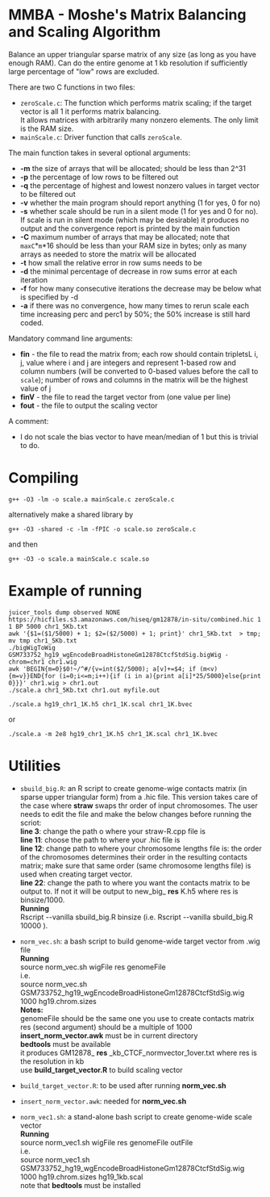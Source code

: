 # MMBA - Moshe's Matrix Balancing and Scaling Algorithm 

Balance an upper triangular sparse matrix of any size (as long as you have enough RAM). Can do the entire genome at 1 kb resolution if sufficiently large percentage of "low" rows are excluded.

There are two C functions in two files:

- `zeroScale.c`: The function which performs matrix scaling; if the target vector is all 1 it performs matrix balancing.  
It allows matrices with arbitrarily many nonzero elements. The only limit is the RAM size.  
- `mainScale.c`: Driver function that calls `zeroScale`.

The main function takes in several optional arguments:
* **-m** the size of arrays that will be allocated; should be less than 2^31
* **-p** the percentage of low rows to be filtered out
* **-q** the percentage of highest and lowest nonzero values in target vector to be filtered out
* **-v** whether the main program should report anything (1 for yes, 0 for no)
* **-s** whether scale should be run in a silent mode (1 for yes and 0 for no). If scale is run in silent mode (which may be desirable) it produces no output and the convergence report is printed by the main function
* **-C** maximum number of arrays that may be allocated; note that `maxC`&#42;`m`&#42;16 should be less than your RAM size in bytes; only as many arrays as needed to store the matrix will be allocated
* **-t** how small the relative error in row sums needs to be
* **-d** the minimal percentage of decrease in row sums error at each iteration
* **-f** for how many consecutive iterations the decrease may be below what is specified by -d
* **-a** if there was no convergence, how many times to rerun scale each time increasing perc and perc1 by 50%; the 50% increase is still hard coded.
  

Mandatory command line arguments:  

* **fin** - the file to read the matrix from; each row should contain tripletsL i, j, value where i and j are integers and represent 1-based row and column numbers (will be converted to 0-based values before the call to `scale`); number of rows and columns in the matrix will be the highest value of j
* **finV** - the file to read the target vector from (one value per line)
* **fout** - the file to output the scaling vector

A comment:
* I do not scale the bias vector to have mean/median of 1 but this is trivial to do.

# Compiling
`g++ -O3 -lm -o scale.a mainScale.c zeroScale.c`

alternatively make a shared library by

`g++ -O3 -shared -c -lm -fPIC -o scale.so zeroScale.c `

and then 

`g++ -O3 -o scale.a mainScale.c scale.so`

# Example of running 
```
juicer_tools dump observed NONE https://hicfiles.s3.amazonaws.com/hiseq/gm12878/in-situ/combined.hic 1 1 BP 5000 chr1_5Kb.txt
awk '{$1=($1/5000) + 1; $2=($2/5000) + 1; print}' chr1_5Kb.txt  > tmp; mv tmp chr1_5Kb.txt
./bigWigToWig GSM733752_hg19_wgEncodeBroadHistoneGm12878CtcfStdSig.bigWig -chrom=chr1 chr1.wig
awk 'BEGIN{m=0}$0!~/^#/{v=int($2/5000); a[v]+=$4; if (m<v){m=v}}END{for (i=0;i<=m;i++){if (i in a){print a[i]*25/5000}else{print 0}}}' chr1.wig > chr1.out
./scale.a chr1_5Kb.txt chr1.out myfile.out
```

`./scale.a hg19_chr1_1K.h5 chr1_1K.scal chr1_1K.bvec`  

or  

`./scale.a -m 2e8 hg19_chr1_1K.h5 chr1_1K.scal chr1_1K.bvec `

# Utilities  
- `sbuild_big.R`: an R script to create genome-wige contacts matrix (in sparse upper triangular form) from a .hic file. This version takes care of the case where __straw__ swaps thr order of input chromosomes. The user needs to edit the file and make the below changes before running the scriot:  
__line 3__: change the path o where your straw-R.cpp file is  
__line 11__: choose the path to where your .hic file is  
__line 12__: change path to where your chromosome lengths file is: the order of the chromosomes determines their order in the resulting contacts matrix; make sure that same order (same chromosome lengths file) is used when creating target vector.  
__line 22__: change the path to where you want the contacts matrix to be output to. If not it will be output to new_big_
__res__
K.h5 where res is binsize/1000.  
__Running__  
Rscript --vanilla sbuild_big.R binsize (i.e. Rscript --vanilla sbuild_big.R 10000 ).

- `norm_vec.sh`: a bash script to build genome-wide target vector from .wig file  
__Running__  
source norm_vec.sh wigFile res genomeFile  
i.e.  
source norm_vec.sh GSM733752_hg19_wgEncodeBroadHistoneGm12878CtcfStdSig.wig 1000 hg19.chrom.sizes  
__Notes:__  
genomeFile should be the same one you use to create contacts matrix  
res (second argument) should be a multiple of 1000  
__insert_norm_vector.awk__ must be in current directory  
__bedtools__ must be available  
it produces GM12878_
__res__
_kb_CTCF_normvector_1over.txt where res is the resolution in kb  
use __build_target_vector.R__ to build scaling vector  

- `build_target_vector.R`: to be used after running __norm_vec.sh__ 
- `insert_norm_vector.awk`: needed for __norm_vec.sh__

- `norm_vec1.sh`: a stand-alone bash script to create genome-wide scale vector  
__Running__  
source norm_vec1.sh wigFile res genomeFile outFile  
i.e.  
source norm_vec1.sh GSM733752_hg19_wgEncodeBroadHistoneGm12878CtcfStdSig.wig 1000 hg19.chrom.sizes hg19_1kb.scal  
note that __bedtools__ must be installed

